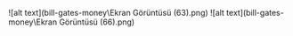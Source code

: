 ![alt text](bill-gates-money\Ekran Görüntüsü (63).png)
![alt text](bill-gates-money\Ekran Görüntüsü (66).png)
